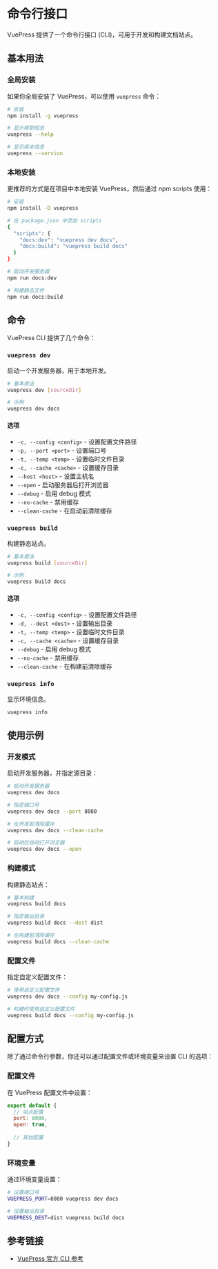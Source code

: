 # 命令行接口

VuePress 提供了一个命令行接口 (CLI)，可用于开发和构建文档站点。

## 基本用法

### 全局安装

如果你全局安装了 VuePress，可以使用 `vuepress` 命令：

```bash
# 安装
npm install -g vuepress

# 显示帮助信息
vuepress --help

# 显示版本信息
vuepress --version
```

### 本地安装

更推荐的方式是在项目中本地安装 VuePress，然后通过 npm scripts 使用：

```bash
# 安装
npm install -D vuepress

# 在 package.json 中添加 scripts
{
  "scripts": {
    "docs:dev": "vuepress dev docs",
    "docs:build": "vuepress build docs"
  }
}

# 启动开发服务器
npm run docs:dev

# 构建静态文件
npm run docs:build
```

## 命令

VuePress CLI 提供了几个命令：

### `vuepress dev`

启动一个开发服务器，用于本地开发。

```bash
# 基本用法
vuepress dev [sourceDir]

# 示例
vuepress dev docs
```

#### 选项

- `-c, --config <config>` - 设置配置文件路径
- `-p, --port <port>` - 设置端口号
- `-t, --temp <temp>` - 设置临时文件目录
- `-c, --cache <cache>` - 设置缓存目录
- `--host <host>` - 设置主机名
- `--open` - 启动服务器后打开浏览器
- `--debug` - 启用 debug 模式
- `--no-cache` - 禁用缓存
- `--clean-cache` - 在启动前清除缓存

### `vuepress build`

构建静态站点。

```bash
# 基本用法
vuepress build [sourceDir]

# 示例
vuepress build docs
```

#### 选项

- `-c, --config <config>` - 设置配置文件路径
- `-d, --dest <dest>` - 设置输出目录
- `-t, --temp <temp>` - 设置临时文件目录
- `-c, --cache <cache>` - 设置缓存目录
- `--debug` - 启用 debug 模式
- `--no-cache` - 禁用缓存
- `--clean-cache` - 在构建前清除缓存

### `vuepress info`

显示环境信息。

```bash
vuepress info
```

## 使用示例

### 开发模式

启动开发服务器，并指定源目录：

```bash
# 启动开发服务器
vuepress dev docs

# 指定端口号
vuepress dev docs --port 8080

# 在开发前清除缓存
vuepress dev docs --clean-cache

# 启动后自动打开浏览器
vuepress dev docs --open
```

### 构建模式

构建静态站点：

```bash
# 基本构建
vuepress build docs

# 指定输出目录
vuepress build docs --dest dist

# 在构建前清除缓存
vuepress build docs --clean-cache
```

### 配置文件

指定自定义配置文件：

```bash
# 使用自定义配置文件
vuepress dev docs --config my-config.js

# 构建时使用自定义配置文件
vuepress build docs --config my-config.js
```

## 配置方式

除了通过命令行参数，你还可以通过配置文件或环境变量来设置 CLI 的选项：

### 配置文件

在 VuePress 配置文件中设置：

```js
export default {
  // 站点配置
  port: 8080,
  open: true,
  
  // 其他配置
}
```

### 环境变量

通过环境变量设置：

```bash
# 设置端口号
VUEPRESS_PORT=8080 vuepress dev docs

# 设置输出目录
VUEPRESS_DEST=dist vuepress build docs
```

## 参考链接

- [VuePress 官方 CLI 参考](https://v2.vuepress.vuejs.org/zh/reference/cli.html) 
